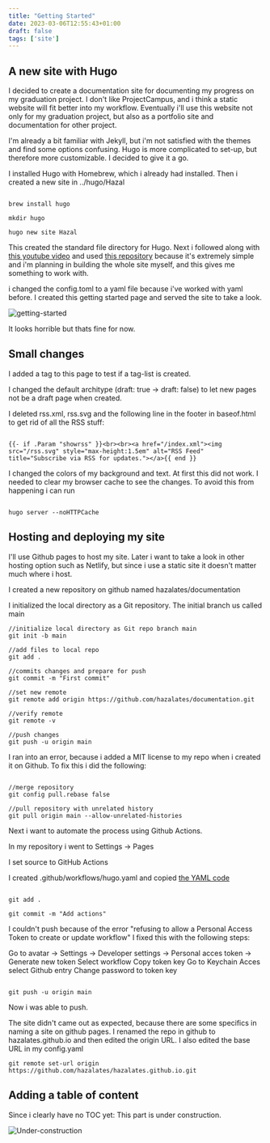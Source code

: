 ```yaml
---
title: "Getting Started"
date: 2023-03-06T12:55:43+01:00
draft: false
tags: ['site']
---
```


## A new site with Hugo

I decided to create a documentation site for documenting my progress on my graduation project. I don't like ProjectCampus, and i think a static website will fit better into my workflow. Eventually i'll use this website not only for my graduation project, but also as a portfolio site and documentation for other project. 

I'm already a bit familiar with Jekyll, but i'm not satisfied with the themes and find some options confusing. Hugo is more complicated to set-up, but therefore more customizable. I decided to give it a go.


I installed Hugo with Homebrew, which i already had installed. Then i created a new site in ../hugo/Hazal

```

brew install hugo

mkdir hugo

hugo new site Hazal

```

This created the standard file directory for Hugo. Next i followed along with [this youtube video](https://www.youtube.com/watch?v=ZFL09qhKi5I&ab_channel=LukeSmith) and used [this repository](https://github.com/LukeSmithxyz/lugo) because it's extremely simple and i'm planning in building the whole site myself, and this gives me something to work with. 

i changed the config.toml to a yaml file because i've worked with yaml before. I created this getting started page and served the site to take a look. 

![getting-started](/getting-started.png)

It looks horrible but thats fine for now.

## Small changes

I added a tag to this page to test if a tag-list is created. 

I changed the default architype (draft: true -> draft: false) to let new pages not be a draft page when created. 

I deleted rss.xml, rss.svg and the following line in the footer in baseof.html to get rid of all the RSS stuff:

```

{{- if .Param "showrss" }}<br><br><a href="/index.xml"><img src="/rss.svg" style="max-height:1.5em" alt="RSS Feed" title="Subscribe via RSS for updates."></a>{{ end }}

```

I changed the colors of my background and text. At first this did not work. I needed to clear my browser cache to see the changes. To avoid this from happening i can run 

```

hugo server --noHTTPCache

```

## Hosting and deploying my site

I'll use Github pages to host my site. Later i want to take a look in other hosting option such as Netlify, but since i use a static site it doesn't matter much where i host. 

I created a new repository on github named hazalates/documentation

I initialized the local directory as a Git repository. The initial branch us called main

``` 
//initialize local directory as Git repo branch main
git init -b main 

//add files to local repo
git add .

//commits changes and prepare for push
git commit -m "First commit"

//set new remote
git remote add origin https://github.com/hazalates/documentation.git

//verify remote
git remote -v

//push changes
git push -u origin main

```

I ran into an error, because i added a MIT license to my repo when i created it on Github. To fix this i did the following:

```

//merge repository
git config pull.rebase false

//pull repository with unrelated history
git pull origin main --allow-unrelated-histories

```

Next i want to automate the process using Github Actions.

In my repository i went to Settings -> Pages

I set source to GitHub Actions

I created .github/workflows/hugo.yaml and copied [the YAML code](https://gohugo.io/hosting-and-deployment/hosting-on-github/)

``` 

git add .

git commit -m "Add actions"

```

I couldn't push because of the error "refusing to allow a Personal Access Token to create or update workflow"
I fixed this with the following steps:

Go to avatar -> Settings -> Developer settings -> Personal acces token -> Generate new token
Select workflow
Copy token key
Go to Keychain Acces 
select Github entry
Change password to token key

``` 

git push -u origin main

```

Now i was able to push. 

The site didn't came out as expected, because there are some specifics in naming a site on github pages. I renamed the repo in github to hazalates.github.io and then edited the origin URL. I also edited the base URL in my config.yaml

```
git remote set-url origin https://github.com/hazalates/hazalates.github.io.git

``` 

## Adding a table of content

Since i clearly have no TOC yet: This part is under construction.

![Under-construction](/under-construction.jpeg)